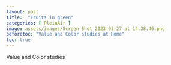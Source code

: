 ```yaml
---
layout: post
title:  "Fruits in green"
categories: [ PleinAir ]
image: assets/images/Screen Shot 2023-03-27 at 14.38.46.png
beforetoc: "Value and Color studies at Home"
toc: true
---
```

Value and Color studies 